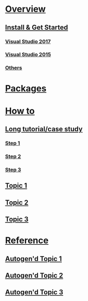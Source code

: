 # [Overview](index.md)
## [Install & Get Started](#)
### [Visual Studio 2017](#)
### [Visual Studio 2015](#)
### [Others](#)

# [Packages](#)

# [How to](#)
## [Long tutorial/case study](#)
### [Step 1](#)
### [Step 2](#)
### [Step 3](#)
## [Topic 1](#)
## [Topic 2](#)
## [Topic 3](#)

# [Reference](#)
## [Autogen'd Topic 1](#)
## [Autogen'd Topic 2](#)
## [Autogen'd Topic 3](#)
